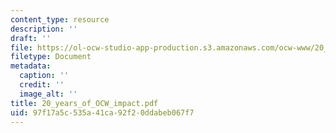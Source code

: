 ```yaml
---
content_type: resource
description: ''
draft: ''
file: https://ol-ocw-studio-app-production.s3.amazonaws.com/ocw-www/20_years_of_ocw_impact.pdf
filetype: Document
metadata:
  caption: ''
  credit: ''
  image_alt: ''
title: 20_years_of_OCW_impact.pdf
uid: 97f17a5c-535a-41ca-92f2-0ddabeb067f7
---
```

